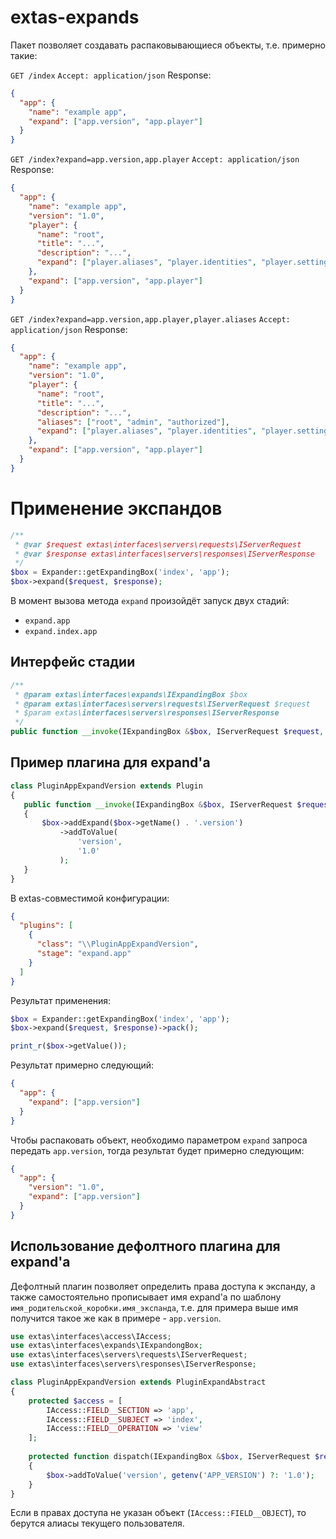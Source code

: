 # extas-expands

Пакет позволяет создавать распаковывающиеся объекты, т.е. примерно такие:

`GET /index`
`Accept: application/json`
Response:
```json
{
  "app": {
    "name": "example app",
    "expand": ["app.version", "app.player"]
  }
}
```

`GET /index?expand=app.version,app.player`
`Accept: application/json`
Response:
```json
{
  "app": {
    "name": "example app",
    "version": "1.0",
    "player": {
      "name": "root",
      "title": "...",
      "description": "...",
      "expand": ["player.aliases", "player.identities", "player.settings"]
    },
    "expand": ["app.version", "app.player"]
  }
}
```

`GET /index?expand=app.version,app.player,player.aliases`
`Accept: application/json`
Response:
```json
{
  "app": {
    "name": "example app",
    "version": "1.0",
    "player": {
      "name": "root",
      "title": "...",
      "description": "...",
      "aliases": ["root", "admin", "authorized"],
      "expand": ["player.aliases", "player.identities", "player.settings"]
    },
    "expand": ["app.version", "app.player"]
  }
}
```

# Применение экспандов

```php
/**
 * @var $request extas\interfaces\servers\requests\IServerRequest
 * @var $response extas\interfaces\servers\responses\IServerResponse
 */
$box = Expander::getExpandingBox('index', 'app');
$box->expand($request, $response);
```

В момент вызова метода `expand` произойдёт запуск двух стадий:
 - `expand.app`
 - `expand.index.app`
 
## Интерфейс стадии
 
 ```php 
 /**
  * @param extas\interfaces\expands\IExpandingBox $box
  * @param extas\interfaces\servers\requests\IServerRequest $request
  * $param extas\interfaces\servers\responses\IServerResponse
  */
 public function __invoke(IExpandingBox &$box, IServerRequest $request, IServerResponse $response);
 ```
 
 ## Пример плагина для expand'a
 
 ```php
class PluginAppExpandVersion extends Plugin
{
    public function __invoke(IExpandingBox &$box, IServerRequest $request, IServerResponse $response)
    {
        $box->addExpand($box->getName() . '.version')
            ->addToValue(
                'version',
                '1.0'
            );
    }
}
```

В extas-совместимой конфигурации:

```json
{
  "plugins": [
    {
      "class": "\\PluginAppExpandVersion",
      "stage": "expand.app"
    }
  ]
}
```

 
 Результат применения:
 
 ```php
$box = Expander::getExpandingBox('index', 'app');
$box->expand($request, $response)->pack();

print_r($box->getValue());
```

Результат примерно следующий:

```json
{
  "app": {
    "expand": ["app.version"]
  }
}
```

Чтобы распаковать объект, необходимо параметром `expand` запроса передать `app.version`, тогда результат будет примерно следующим:

```json
{
  "app": {
    "version": "1.0",
    "expand": ["app.version"]
  }
}
```

## Использование дефолтного плагина для expand'a

Дефолтный плагин позволяет определить права доступа к экспанду, а также самостоятельно прописывает имя expand'a по шаблону `имя_родительской_коробки.имя_экспанда`, т.е. для примера выше имя получится такое же как в примере - `app.version`.

```php
use extas\interfaces\access\IAccess;
use extas\interfaces\expands\IExpandongBox;
use extas\interfaces\servers\requests\IServerRequest;
use extas\interfaces\servers\responses\IServerResponse;

class PluginAppExpandVersion extends PluginExpandAbstract
{
    protected $access = [
        IAccess::FIELD__SECTION => 'app',
        IAccess::FIELD__SUBJECT => 'index',
        IAccess::FIELD__OPERATION => 'view'
    ];
    
    protected function dispatch(IExpandingBox &$box, IServerRequest $request, IServerResponse $response)
    {
        $box->addToValue('version', getenv('APP_VERSION') ?: '1.0');
    }
}
```

Если в правах доступа не указан объект (`IAccess::FIELD__OBJECT`), то берутся алиасы текущего пользователя.